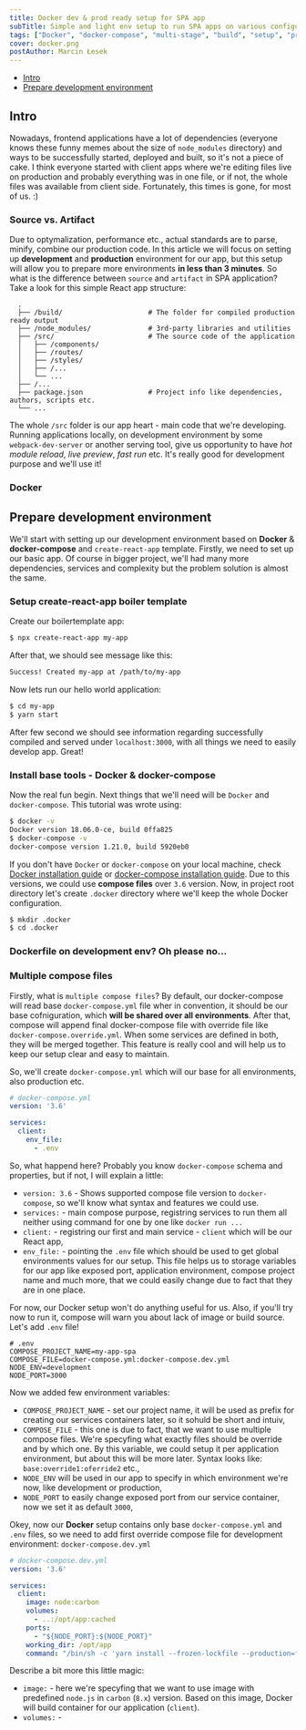 ```yaml
---
title: Docker dev & prod ready setup for SPA app
subTitle: Simple and light env setup to run SPA apps on various configurations with multi-stage build
tags: ["Docker", "docker-compose", "multi-stage", "build", "setup", "production", "SPA", "React", "Angular", "Vue"]
cover: docker.png
postAuthor: Marcin Łesek
---
```


- [Intro](#intro)
- [Prepare development environment](#dev-env)

## <a name="intro"></a>Intro

Nowadays, frontend applications have a lot of dependencies (everyone knows these funny memes about the size of `node_modules` directory) and ways to be successfully started, deployed and built, so it's not a piece of cake. I think everyone started with client apps where we're editing files live on production and probably everything was in one file, or if not, the whole files was available from client side. Fortunately, this times is gone, for most of us. :)

### Source vs. Artifact 

Due to optymalization, performance etc., actual standards are to parse, minify, combine our production code. In this article we will focus on setting up **development** and **production** environment for our app, but this setup will allow you to prepare more environments **in less than 3 minutes**. So what is the difference between `source` and `artifact` in SPA application? Take a look for this simple React app structure:

```
  .
  ├── /build/                     # The folder for compiled production ready output
  ├── /node_modules/              # 3rd-party libraries and utilities
  ├── /src/                       # The source code of the application
  │   ├── /components/            
  │   ├── /routes/                
  │   ├── /styles/                
  │   ├── /...                    
  │   └── ...                     
  ├── /...
  ├── package.json                # Project info like dependencies, authors, scripts etc.                           
  └── ...                          
```

The whole `/src` folder is our app heart - main code that we're developing. Running applications locally, on development environment by some `webpack-dev-server` or another serving tool, give us opportunity to have *hot module reload*, *live preview*, *fast run* etc. It's really good for development purpose and we'll use it!


### Docker

<!-- TODO: Docker opis dzialania w pigulce, co to image, co to kontener + jakieś tricky foto -->

## <a name="dev-env"></a>Prepare development environment

We'll start with setting up our development environment based on **Docker** & **docker-compose** and `create-react-app` template. Firstly, we need to set up our basic app. Of course in bigger project, we'll had many more dependencies, services and complexity but the problem solution is almost the same. 

### Setup create-react-app boiler template

Create our boilertemplate app:

```bash
$ npx create-react-app my-app
```

After that, we should see message like this:

```bash
Success! Created my-app at /path/to/my-app
```

Now lets run our hello world application:
```bash
$ cd my-app
$ yarn start
```

After few second we should see information regarding successfully compiled and served under `localhost:3000`, with all things we need to easily develop app. Great! 

### Install base tools - Docker & docker-compose

Now the real fun begin. Next things that we'll need will be `Docker` and `docker-compose`. This tutorial was wrote using:

```bash
$ docker -v
Docker version 18.06.0-ce, build 0ffa825
$ docker-compose -v
docker-compose version 1.21.0, build 5920eb0
```

<!-- TODO: dodanie linków do Docker installation guide -->

If you don't have `Docker` or `docker-compose` on your local machine, check [Docker installation guide]() or [docker-compose installation guide](). Due to this versions, we could use **compose files** over `3.6` version. Now, in project root directory let's create `.docker` directory where we'll keep the whole Docker configuration.

```bash
$ mkdir .docker
$ cd .docker
```
### Dockerfile on development env? Oh please no...

<!-- TODO: porownanie Dockerfile i podpinania do gotowych obrazow -->

### Multiple compose files

Firstly, what is `multiple compose files`? By default, our docker-compose will read base `docker-compose.yml` file wher in convention, it should be our base cofniguration, which **will be shared over all environments**. After that, compose will append final docker-compose file with override file like `docker-compose.override.yml`. When some services are defined in both, they will be merged together. This feature is really cool and will help us to keep our setup clear and easy to maintain.


So, we'll create `docker-compose.yml` which will our base for all environments, also production etc. 

```yml
# docker-compose.yml
version: '3.6'

services:
  client:
    env_file:
      - .env
```

So, what happend here? Probably you know `docker-compose` schema and properties, but if not, I will explain a little:

* `version: 3.6` - Shows supported compose file version to `docker-compose`, so we'll know what syntax and features we could use.
* `services:` - main compose purpose, registring services to run them all neither using command for one by one like `docker run ...`
* `client:` - registring our first and main service - `client` which will be our React app,
* `env_file:` - pointing the `.env` file which should be used to get global environments values for our setup. This file helps us to storage variables for our app like exposed port, application environment, compose project name and much more, that we could easily change due to fact that they are in one place.

For now, our Docker setup won't do anything useful for us. Also, if you'll try now to run it, compose will warn you about lack of image or build source. Let's add `.env` file!

<!-- TODO: dodac typ dla komentarza z .env file i wyzej dodac slowo "najpierw" do dodania .env file -->

```
# .env
COMPOSE_PROJECT_NAME=my-app-spa
COMPOSE_FILE=docker-compose.yml:docker-compose.dev.yml
NODE_ENV=development
NODE_PORT=3000
```

Now we added few environment variables:

<!-- TODO: intuicyjne intuiv? -->

* `COMPOSE_PROJECT_NAME` - set our project name, it will be used as prefix for creating our services containers later, so it sohuld be short and intuiv,
* `COMPOSE_FILE` - this one is due to fact, that we want to use multiple compose files. We're specyfing what exactly files should be override and by which one. By this variable, we could setup it per application environment, but about this will be more later. Syntax looks like: `base:override1:oferride2` etc.,
* `NODE_ENV` will be used in our app to specify in which environment we're now, like development or production,
* `NODE_PORT` to easily change exposed port from our service container, now we set it as default `3000`,

Okey, now our **Docker** setup contains only base `docker-compose.yml` and `.env` files, so we need to add first override compose file for development environment: `docker-compose.dev.yml`

```yml
# docker-compose.dev.yml
version: '3.6'

services:
  client:
    image: node:carbon
    volumes:
      - ..:/opt/app:cached
    ports:
      - "${NODE_PORT}:${NODE_PORT}"
    working_dir: /opt/app
    command: "/bin/sh -c 'yarn install --frozen-lockfile --production=false; yarn start'"
```

Describe a bit more this little magic:

* `image:` - here we're specyfing that we want to use image with predefined `node.js` in `carbon` (`8.x`) version. Based on this image, Docker will build container for our application (`client`).
* `volumes:` - 
